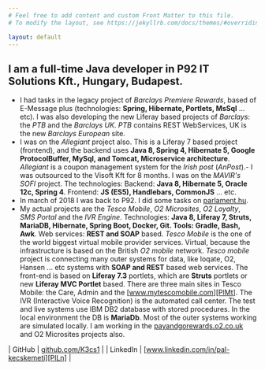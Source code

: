 ```yaml
---
# Feel free to add content and custom Front Matter to this file.
# To modify the layout, see https://jekyllrb.com/docs/themes/#overriding-theme-defaults

layout: default
---
```


## I am a full-time Java developer in P92 IT Solutions Kft., Hungary, Budapest.

- I had tasks in the legacy project of *Barclays Premiere Rewards*, based of E-Message plus (technologies: **Spring, Hibernate, Portlets, MsSql** ... etc). I was also developing the new Liferay based projects of *Barclays*: the *PTB* and the *Barclays UK*. *PTB* contains REST WebServices, UK is the new *Barclays European* site.
- I was on the *Allegiant* project also. This is a Liferay 7 based project (frontend), and the backend uses **Java 8, Spring 4, Hibernate 5, Google ProtocolBuffer, MySql, and Tomcat, Microservice architecture**. *Allegiant* is a coupon management system for the *Irish post* (*AnPost*).- I was outsourced to the Visoft Kft for 8 months. I was on the *MAVIR's SOFI* project. The technologies: Backend: **Java 8, Hibernate 5, Oracle 12c, Spring 4**. Frontend: **JS (ES5), Handlebars, CommonJS** ... etc.
- In march of 2018 I was back to P92. I did some tasks on [parlament.hu][PlPh].
- My actual projects are the *Tesco Mobile*, *O2 Microsites*, *O2 Loyalty*, *SMS Portal* and the *IVR Engine*. Technologies: **Java 8, Liferay 7, Struts, MariaDB, Hibernate, Spring Boot, Docker, Git. Tools: Gradle, Bash, Awk**. Web services: **REST and SOAP** based. *Tesco Mobile* is the one of the world biggest virtual mobile provider services. Virtual, because the infrastructure is based on the British *O2 mobile* network. *Tesco mobile* project is connecting many outer systems for data, like loqate, O2, Hansen ... etc systems with **SOAP and REST** based web services. The front-end is based on **Liferay 7.3** portlets, which are **Struts** portlets or new **Liferay MVC Portlet** based. There are three main sites in Tesco Mobile: the Care, Admin and the [www.mytescomobile.com][PlMt]. The IVR (Interactive Voice Recognition) is the automated call center. The test and live systems use IBM DB2 database with stored procedures. In the local environment the DB is **MariaDb**. Most of the outer systems working are simulated locally. I am working in the [payandgorewards.o2.co.uk][PlRw] and O2 Microsites projects also.

| GitHub | [github.com/K3cs1][PlGh] |
| LinkedIn | [www.linkedin.com/in/pal-kecskemeti][PlLn] |

   [PlGh]: <https://github.com/K3cs1>
   [PlLn]: <https://www.linkedin.com/in/pal-kecskemeti>
   [PlPh]: <https://parlament.hu>
   [PlMt]: <https://www.mytescomobile.com>
   [PlRw]: <https://payandgorewards.o2.co.uk>